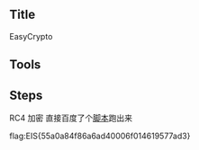 ##  Title

EasyCrypto

##  Tools

##  Steps

RC4 加密 直接百度了个[脚本](http://blog.csdn.net/ns2250225/article/details/50609320)跑出来

flag:EIS{55a0a84f86a6ad40006f014619577ad3}


